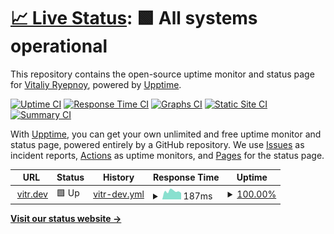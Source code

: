 # [📈 Live Status](https://vitr.github.io/upptime): <!--live status--> **🟩 All systems operational**

This repository contains the open-source uptime monitor and status page for [Vitaliy Ryepnoy](https://vitr.dev/), powered by [Upptime](https://github.com/upptime/upptime).

[![Uptime CI](https://github.com/vitr/upptime/workflows/Uptime%20CI/badge.svg)](https://github.com/vitr/upptime/actions?query=workflow%3A%22Uptime+CI%22)
[![Response Time CI](https://github.com/vitr/upptime/workflows/Response%20Time%20CI/badge.svg)](https://github.com/vitr/upptime/actions?query=workflow%3A%22Response+Time+CI%22)
[![Graphs CI](https://github.com/vitr/upptime/workflows/Graphs%20CI/badge.svg)](https://github.com/vitr/upptime/actions?query=workflow%3A%22Graphs+CI%22)
[![Static Site CI](https://github.com/vitr/upptime/workflows/Static%20Site%20CI/badge.svg)](https://github.com/vitr/upptime/actions?query=workflow%3A%22Static+Site+CI%22)
[![Summary CI](https://github.com/vitr/upptime/workflows/Summary%20CI/badge.svg)](https://github.com/vitr/upptime/actions?query=workflow%3A%22Summary+CI%22)

With [Upptime](https://upptime.js.org), you can get your own unlimited and free uptime monitor and status page, powered entirely by a GitHub repository. We use [Issues](https://github.com/vitr/upptime/issues) as incident reports, [Actions](https://github.com/vitr/upptime/actions) as uptime monitors, and [Pages](https://vitr.github.io/upptime) for the status page.

<!--start: status pages-->
<!-- This summary is generated by Upptime (https://github.com/upptime/upptime) -->
<!-- Do not edit this manually, your changes will be overwritten -->
<!-- prettier-ignore -->
| URL | Status | History | Response Time | Uptime |
| --- | ------ | ------- | ------------- | ------ |
| <img alt="" src="https://icons.duckduckgo.com/ip3/vitr.dev.ico" height="13"> [vitr.dev](https://vitr.dev/) | 🟩 Up | [vitr-dev.yml](https://github.com/vitr/upptime/commits/HEAD/history/vitr-dev.yml) | <details><summary><img alt="Response time graph" src="./graphs/vitr-dev/response-time-week.png" height="20"> 187ms</summary><br><a href="https://vitr.github.io/upptime/history/vitr-dev"><img alt="Response time 431" src="https://img.shields.io/endpoint?url=https%3A%2F%2Fraw.githubusercontent.com%2Fvitr%2Fupptime%2FHEAD%2Fapi%2Fvitr-dev%2Fresponse-time.json"></a><br><a href="https://vitr.github.io/upptime/history/vitr-dev"><img alt="24-hour response time 177" src="https://img.shields.io/endpoint?url=https%3A%2F%2Fraw.githubusercontent.com%2Fvitr%2Fupptime%2FHEAD%2Fapi%2Fvitr-dev%2Fresponse-time-day.json"></a><br><a href="https://vitr.github.io/upptime/history/vitr-dev"><img alt="7-day response time 187" src="https://img.shields.io/endpoint?url=https%3A%2F%2Fraw.githubusercontent.com%2Fvitr%2Fupptime%2FHEAD%2Fapi%2Fvitr-dev%2Fresponse-time-week.json"></a><br><a href="https://vitr.github.io/upptime/history/vitr-dev"><img alt="30-day response time 431" src="https://img.shields.io/endpoint?url=https%3A%2F%2Fraw.githubusercontent.com%2Fvitr%2Fupptime%2FHEAD%2Fapi%2Fvitr-dev%2Fresponse-time-month.json"></a><br><a href="https://vitr.github.io/upptime/history/vitr-dev"><img alt="1-year response time 431" src="https://img.shields.io/endpoint?url=https%3A%2F%2Fraw.githubusercontent.com%2Fvitr%2Fupptime%2FHEAD%2Fapi%2Fvitr-dev%2Fresponse-time-year.json"></a></details> | <details><summary><a href="https://vitr.github.io/upptime/history/vitr-dev">100.00%</a></summary><a href="https://vitr.github.io/upptime/history/vitr-dev"><img alt="All-time uptime 99.96%" src="https://img.shields.io/endpoint?url=https%3A%2F%2Fraw.githubusercontent.com%2Fvitr%2Fupptime%2FHEAD%2Fapi%2Fvitr-dev%2Fuptime.json"></a><br><a href="https://vitr.github.io/upptime/history/vitr-dev"><img alt="24-hour uptime 100.00%" src="https://img.shields.io/endpoint?url=https%3A%2F%2Fraw.githubusercontent.com%2Fvitr%2Fupptime%2FHEAD%2Fapi%2Fvitr-dev%2Fuptime-day.json"></a><br><a href="https://vitr.github.io/upptime/history/vitr-dev"><img alt="7-day uptime 100.00%" src="https://img.shields.io/endpoint?url=https%3A%2F%2Fraw.githubusercontent.com%2Fvitr%2Fupptime%2FHEAD%2Fapi%2Fvitr-dev%2Fuptime-week.json"></a><br><a href="https://vitr.github.io/upptime/history/vitr-dev"><img alt="30-day uptime 99.96%" src="https://img.shields.io/endpoint?url=https%3A%2F%2Fraw.githubusercontent.com%2Fvitr%2Fupptime%2FHEAD%2Fapi%2Fvitr-dev%2Fuptime-month.json"></a><br><a href="https://vitr.github.io/upptime/history/vitr-dev"><img alt="1-year uptime 99.96%" src="https://img.shields.io/endpoint?url=https%3A%2F%2Fraw.githubusercontent.com%2Fvitr%2Fupptime%2FHEAD%2Fapi%2Fvitr-dev%2Fuptime-year.json"></a></details>

<!--end: status pages-->

[**Visit our status website →**](https://vitr.github.io/upptime)
